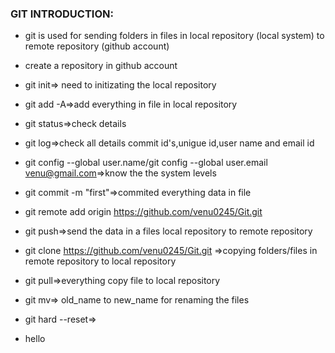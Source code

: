### GIT INTRODUCTION:

* git is used for sending folders in files in local repository (local system) to remote repository (github account)
* create a repository in github account

* git init=> need to initizating the local repository
* git add -A=>add everything in file in local repository
* git status=>check details
* git log=>check all details commit id's,unigue id,user name and email id 
* git config --global user.name<venu>/git config --global user.email <venu@gmail.com>=>know the the system levels
* git commit -m "first"=>commited everything data in file 
* git remote add origin https://github.com/venu0245/Git.git
* git push=>send the data in a files local repository to remote repository 
* git clone https://github.com/venu0245/Git.git =>copying folders/files in remote repository to  local repository
* git pull=>everything copy file to local repository
* git mv=> old_name to new_name for renaming the files
* git hard --reset=>

*   hello
